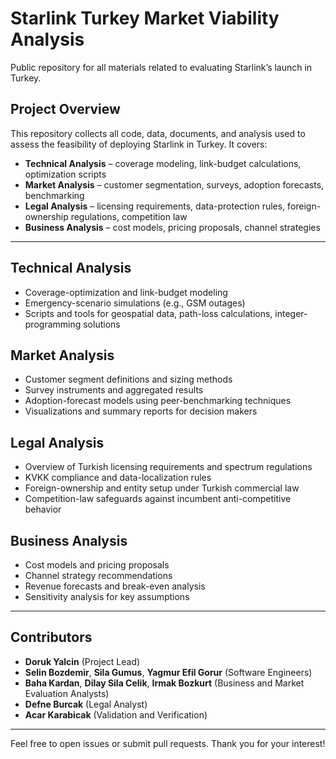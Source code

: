 # Starlink Turkey Market Viability Analysis

Public repository for all materials related to evaluating Starlink’s launch in Turkey.

## Project Overview

This repository collects all code, data, documents, and analysis used to assess the feasibility of deploying Starlink in Turkey. It covers:

- **Technical Analysis** – coverage modeling, link-budget calculations, optimization scripts  
- **Market Analysis** – customer segmentation, surveys, adoption forecasts, benchmarking  
- **Legal Analysis** – licensing requirements, data-protection rules, foreign-ownership regulations, competition law  
- **Business Analysis** – cost models, pricing proposals, channel strategies  

---

## Technical Analysis

- Coverage-optimization and link-budget modeling  
- Emergency-scenario simulations (e.g., GSM outages)  
- Scripts and tools for geospatial data, path-loss calculations, integer-programming solutions  

## Market Analysis

- Customer segment definitions and sizing methods  
- Survey instruments and aggregated results  
- Adoption-forecast models using peer-benchmarking techniques  
- Visualizations and summary reports for decision makers  

## Legal Analysis

- Overview of Turkish licensing requirements and spectrum regulations  
- KVKK compliance and data-localization rules  
- Foreign-ownership and entity setup under Turkish commercial law  
- Competition-law safeguards against incumbent anti-competitive behavior  

## Business Analysis

- Cost models and pricing proposals  
- Channel strategy recommendations  
- Revenue forecasts and break-even analysis  
- Sensitivity analysis for key assumptions  

---

## Contributors

- **Doruk Yalcin** (Project Lead)  
- **Selin Bozdemir**, **Sila Gumus**, **Yagmur Efil Gorur** (Software Engineers)  
- **Baha Kardan**, **Dilay Sila Celik**, **Irmak Bozkurt** (Business and Market Evaluation Analysts)  
- **Defne Burcak** (Legal Analyst) 
- **Acar Karabicak** (Validation and Verification)

---

Feel free to open issues or submit pull requests. Thank you for your interest!
